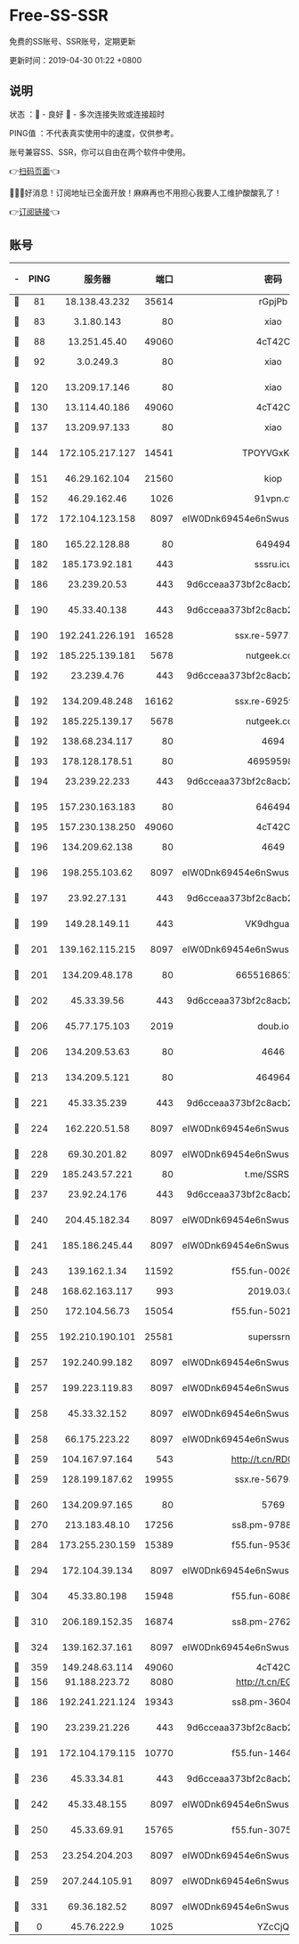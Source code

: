 # Free-SS-SSR

免费的SS账号、SSR账号，定期更新

更新时间：2019-04-30 01:22 +0800

## 说明

状态     ：🙂 - 良好 🙁 - 多次连接失败或连接超时

PING值   ：不代表真实使用中的速度，仅供参考。

账号兼容SS、SSR，你可以自由在两个软件中使用。

👉[扫码页面](https://liesauer.github.io/Free-SS-SSR/)👈

🎉🎉🎉好消息！订阅地址已全面开放！麻麻再也不用担心我要人工维护酸酸乳了！

👉[订阅链接](https://www.liesauer.net/yogurt/subscribe?ACCESS_TOKEN=DAYxR3mMaZAsaqUb)👈

## 账号

|-|PING|服务器|端口|密码|加密方式|区域|
|:----:|:----:|:-----:|-----:|:----:|:----:|:----:|
|🙂|81|18.138.43.232|35614|rGpjPb|rc4-md5|SG|
|🙂|83|3.1.80.143|80|xiao|aes-128-ctr|SG|
|🙂|88|13.251.45.40|49060|4cT42C|chacha20|SG|
|🙂|92|3.0.249.3|80|xiao|aes-128-ctr|SG|
|🙂|120|13.209.17.146|80|xiao|aes-128-ctr|KR|
|🙂|130|13.114.40.186|49060|4cT42C|chacha20|JP|
|🙂|137|13.209.97.133|80|xiao|aes-128-ctr|KR|
|🙂|144|172.105.217.127|14541|TPOYVGxKglpi|aes-256-cfb|JP|
|🙂|151|46.29.162.104|21560|kiop|aes-128-ctr|RU|
|🙂|152|46.29.162.46|1026|91vpn.cf|rc4-md5|RU|
|🙂|172|172.104.123.158|8097|eIW0Dnk69454e6nSwuspv9DmS201tQ0D|aes-256-cfb|JP|
|🙂|180|165.22.128.88|80|649494|aes-256-cfb|US|
|🙂|182|185.173.92.181|443|sssru.icu|rc4-md5|RU|
|🙂|186|23.239.20.53|443|9d6cceaa373bf2c8acb22e60b6a58be6|aes-256-cfb|US|
|🙂|190|45.33.40.138|443|9d6cceaa373bf2c8acb22e60b6a58be6|aes-256-cfb|US|
|🙂|190|192.241.226.191|16528|ssx.re-59772119|aes-256-cfb|US|
|🙂|192|185.225.139.181|5678|nutgeek.com|rc4-md5|US|
|🙂|192|23.239.4.76|443|9d6cceaa373bf2c8acb22e60b6a58be6|aes-256-cfb|US|
|🙂|192|134.209.48.248|16162|ssx.re-69259118|aes-256-cfb|US|
|🙂|192|185.225.139.17|5678|nutgeek.com|rc4-md5|US|
|🙂|192|138.68.234.117|80|4694|aes-256-cfb|US|
|🙂|193|178.128.178.51|80|469595985|chacha20|US|
|🙂|194|23.239.22.233|443|9d6cceaa373bf2c8acb22e60b6a58be6|aes-256-cfb|US|
|🙂|195|157.230.163.183|80|646494|aes-256-cfb|US|
|🙂|195|157.230.138.250|49060|4cT42C|chacha20|US|
|🙂|196|134.209.62.138|80|4649|aes-256-cfb|US|
|🙂|196|198.255.103.62|8097|eIW0Dnk69454e6nSwuspv9DmS201tQ0D|aes-256-cfb|US|
|🙂|197|23.92.27.131|443|9d6cceaa373bf2c8acb22e60b6a58be6|aes-256-cfb|US|
|🙂|199|149.28.149.11|443|VK9dhgualsL|aes-256-cfb|SG|
|🙂|201|139.162.115.215|8097|eIW0Dnk69454e6nSwuspv9DmS201tQ0D|aes-256-cfb|JP|
|🙂|201|134.209.48.178|80|6655168651651|aes-256-cfb|US|
|🙂|202|45.33.39.56|443|9d6cceaa373bf2c8acb22e60b6a58be6|aes-256-cfb|US|
|🙂|206|45.77.175.103|2019|doub.io|aes-128-ctr|SG|
|🙂|206|134.209.53.63|80|4646|aes-256-cfb|US|
|🙂|213|134.209.5.121|80|464964|aes-256-cfb|US|
|🙂|221|45.33.35.239|443|9d6cceaa373bf2c8acb22e60b6a58be6|aes-256-cfb|US|
|🙂|224|162.220.51.58|8097|eIW0Dnk69454e6nSwuspv9DmS201tQ0D|aes-256-cfb|US|
|🙂|228|69.30.201.82|8097|eIW0Dnk69454e6nSwuspv9DmS201tQ0D|aes-256-cfb|US|
|🙂|229|185.243.57.221|80|t.me/SSRSUB|rc4-md5|US|
|🙂|237|23.92.24.176|443|9d6cceaa373bf2c8acb22e60b6a58be6|aes-256-cfb|US|
|🙂|240|204.45.182.34|8097|eIW0Dnk69454e6nSwuspv9DmS201tQ0D|aes-256-cfb|US|
|🙂|241|185.186.245.44|8097|eIW0Dnk69454e6nSwuspv9DmS201tQ0D|aes-256-cfb|NL|
|🙂|243|139.162.1.34|11592|f55.fun-00269267|aes-256-cfb|SG|
|🙂|248|168.62.163.117|993|2019.03.07|rc4-md5|US|
|🙂|250|172.104.56.73|15054|f55.fun-50211311|aes-256-cfb|SG|
|🙂|255|192.210.190.101|25581|superssrnet|aes-256-cfb|US|
|🙂|257|192.240.99.182|8097|eIW0Dnk69454e6nSwuspv9DmS201tQ0D|aes-256-cfb|US|
|🙂|257|199.223.119.83|8097|eIW0Dnk69454e6nSwuspv9DmS201tQ0D|aes-256-cfb|US|
|🙂|258|45.33.32.152|8097|eIW0Dnk69454e6nSwuspv9DmS201tQ0D|aes-256-cfb|US|
|🙂|258|66.175.223.22|8097|eIW0Dnk69454e6nSwuspv9DmS201tQ0D|aes-256-cfb|US|
|🙂|259|104.167.97.164|543|http://t.cn/RD0D7sx|rc4-md5|CA|
|🙂|259|128.199.187.62|19955|ssx.re-56793090|aes-256-cfb|SG|
|🙂|260|134.209.97.165|80|5769|aes-256-cfb|SG|
|🙂|270|213.183.48.10|17256|ss8.pm-97889223|rc4-md5|RU|
|🙂|284|173.255.230.159|15389|f55.fun-95366694|aes-256-cfb|US|
|🙂|294|172.104.39.134|8097|eIW0Dnk69454e6nSwuspv9DmS201tQ0D|aes-256-cfb|SG|
|🙂|304|45.33.80.198|15948|f55.fun-60869852|aes-256-cfb|US|
|🙂|310|206.189.152.35|16874|ss8.pm-27627125|aes-256-cfb|SG|
|🙂|324|139.162.37.161|8097|eIW0Dnk69454e6nSwuspv9DmS201tQ0D|aes-256-cfb|SG|
|🙂|359|149.248.63.114|49060|4cT42C|chacha20|CA|
|🙂|156|91.188.223.72|8080|http://t.cn/EGJIyrl|rc4-md5|RU|
|🙂|186|192.241.221.124|19343|ss8.pm-36040767|aes-256-cfb|US|
|🙂|190|23.239.21.226|443|9d6cceaa373bf2c8acb22e60b6a58be6|aes-256-cfb|US|
|🙂|191|172.104.179.115|10770|f55.fun-14642763|aes-256-cfb|SG|
|🙂|236|45.33.34.81|443|9d6cceaa373bf2c8acb22e60b6a58be6|aes-256-cfb|US|
|🙂|242|45.33.48.155|8097|eIW0Dnk69454e6nSwuspv9DmS201tQ0D|aes-256-cfb|US|
|🙂|250|45.33.69.91|15765|f55.fun-30757025|aes-256-cfb|US|
|🙂|253|23.254.204.203|8097|eIW0Dnk69454e6nSwuspv9DmS201tQ0D|aes-256-cfb|US|
|🙂|259|207.244.105.91|8097|eIW0Dnk69454e6nSwuspv9DmS201tQ0D|aes-256-cfb|US|
|🙂|331|69.36.182.52|8097|eIW0Dnk69454e6nSwuspv9DmS201tQ0D|aes-256-cfb|US|
|🙁|0|45.76.222.9|1025|YZcCjQ|rc4-md5|JP|
